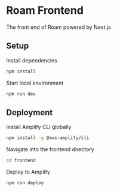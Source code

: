 # Roam Frontend

The front end of Roam powered by Next.js

## Setup

Install dependencies 

```bash
npm install
```

Start local environment

```bash
npm run dev
```

## Deployment

Install Amplify CLI globally

```bash
npm install -g @aws-amplify/cli
```

Navigate into the frontend directory

```bash
cd frontend
```

Deploy to Amplify

```bash
npm run deploy
```